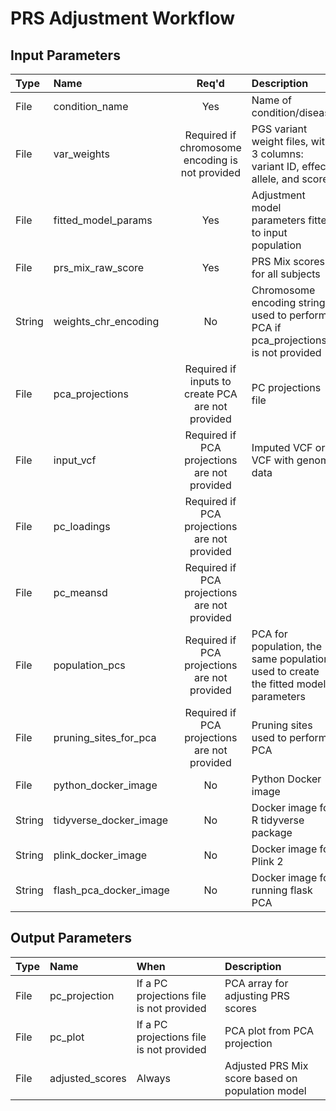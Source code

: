 # PRS Adjustment Workflow

## Input Parameters

| Type | Name | Req'd | Description | Default Value |
| :--- | :--- | :---: | :--- | :--- |
| File | condition_name | Yes | Name of condition/disease | |
| File | var_weights | Required if chromosome encoding is not provided | PGS variant weight files, with 3 columns: variant ID, effect allele, and score | |
| File | fitted_model_params | Yes | Adjustment model parameters fitted to input population | |
| File | prs_mix_raw_score | Yes | PRS Mix scores for all subjects | |
| String | weights_chr_encoding | No | Chromosome encoding string; used to perform PCA if pca_projections is not provided | |
| File | pca_projections | Required if inputs to create PCA are not provided | PC projections file | |
| File | input_vcf | Required if PCA projections are not provided | Imputed VCF or VCF with genome data | |
| File | pc_loadings | Required if PCA projections are not provided | | |
| File | pc_meansd | Required if PCA projections are not provided | | |
| File | population_pcs | Required if PCA projections are not provided | PCA for population, the same population used to create the fitted model parameters | |
| File | pruning_sites_for_pca | Required if PCA projections are not provided | Pruning sites used to perform PCA | |
| File | python_docker_image | No | Python Docker image | "python:3.9.10" |
| String | tidyverse_docker_image | No | Docker image for R tidyverse package | rocker/tidyverse@sha256:0adaf2b74b0aa79dada2e829481fa63207d15cd73fc1d8afc37e36b03778f7e1 |
| String | plink_docker_image | No | Docker image for Plink 2 | us.gcr.io/broad-dsde-methods/plink2_docker@sha256:4455bf22ada6769ef00ed0509b278130ed98b6172c91de69b5bc2045a60de124 |
| String | flash_pca_docker_image | No | Docker image for running flask PCA | us.gcr.io/broad-dsde-methods/flashpca_docker@sha256:2f3ff1614b00f9c8f271be85fd8875fbddccb7566712b537488d14a2526ccf7f |

## Output Parameters

| Type | Name | When | Description |
| :--- | :--- | :--- | :--- |
| File | pc_projection | If a PC projections file is not provided | PCA array for adjusting PRS scores |
| File | pc_plot | If a PC projections file is not provided | PCA plot from PCA projection |
| File | adjusted_scores | Always | Adjusted PRS Mix score based on population model |
